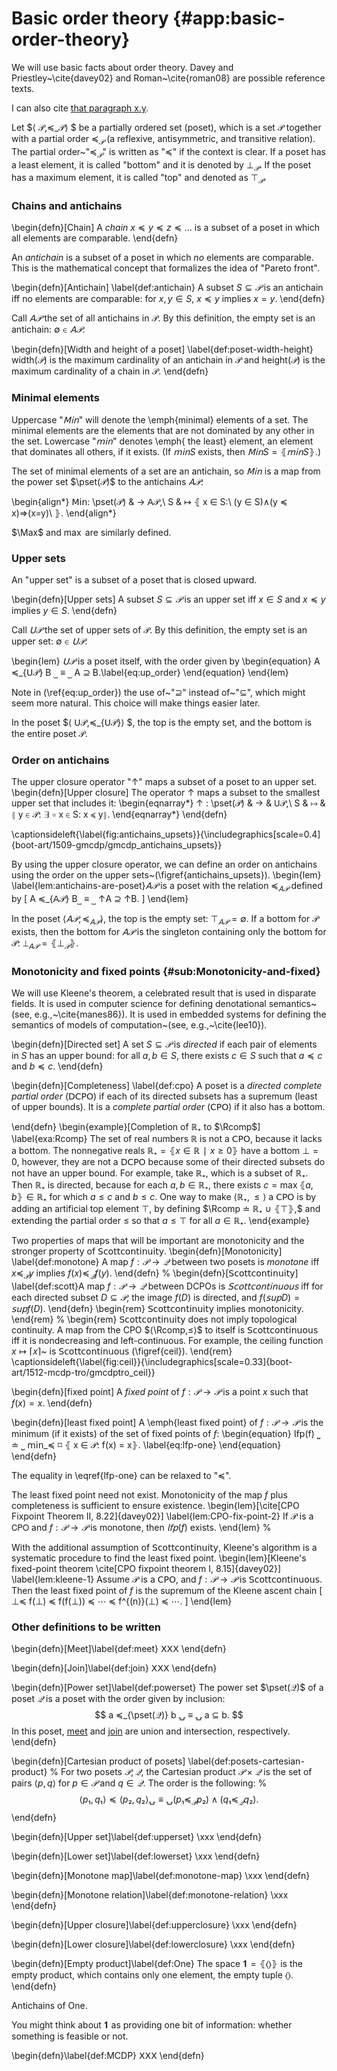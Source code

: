 
# Basic order theory  {#app:basic-order-theory}

<!-- Ligature: efficient affe cafilo. Digits: 1 2 3 4 5 000123679 -->

We will use basic facts about order theory. Davey and Priestley~\cite{davey02}
and Roman~\cite{roman08} are possible reference texts.

I can also cite <a href='#bib:davey02'>that paragraph x.y</a>.


Let $⟨ 𝒫,≼_𝒫⟩ $ be a partially ordered set
(poset), which is a set 𝒫 together with a partial order $≼_𝒫$ (a
reflexive, antisymmetric, and transitive relation). The partial
order~"$≼_𝒫$" is written as "$≼$" if the context is clear. If a poset
has a least element, it is called "bottom" and it is denoted by $⊥_𝒫$.
If the poset has a maximum element, it is called "top" and denoted
as $⊤_𝒫$.


### Chains and antichains

\begin{defn}[Chain]
A <em>chain</em> $x ≼ y ≼ z≼\dots$ is a subset of a poset in
which all elements are comparable.
\end{defn}

An <em>antichain</em> is a subset of a poset in which <em>no</em> elements are
comparable. This is the mathematical concept that formalizes the idea of "Pareto
front".

\begin{defn}[Antichain] \label{def:antichain}
A subset $S⊆𝒫$ is an antichain iff no elements are comparable:
for $x, y ∈ S$, $x ≼ y$ implies $x=y$.
\end{defn}

Call $𝖠𝒫$ the set of all antichains in 𝒫. By this
definition, the empty set is an antichain: $∅ ∈ 𝖠𝒫$.

\begin{defn}[Width and height of a poset] \label{def:poset-width-height}
$\mathsf{width}(𝒫)$ is the maximum cardinality of an antichain in 𝒫
and $\mathsf{height}(𝒫)$ is the maximum cardinality of a chain in 𝒫.
\end{defn}


### Minimal elements

Uppercase "$𝖬𝗂𝗇$" will denote the \emph{minimal} elements of a set. The minimal
elements are the elements that are not dominated by any other in the set.
Lowercase "$𝗆𝗂𝗇$" denotes \emph{ the least} element, an element that dominates
all others, if it exists. (If $𝗆𝗂𝗇 S$ exists, then $𝖬𝗂𝗇 S=⦃𝗆𝗂𝗇 S⦄$.)

The set of minimal elements of a set are an antichain, so $𝖬𝗂𝗇$ is a map from
the power set $\pset(𝒫)$ to the antichains $𝖠𝒫$:

\begin{align*}
𝖬𝗂𝗇: \pset(𝒫) & → 𝖠𝒫,\\
S             & ↦ ⦃ x ∈ S:\ (y ∈ S)∧(y ≼ x)⇒(x=y)\ ⦄.
\end{align*}

$\Max$ and $\max$ are similarly defined.

### Upper sets

An "upper set" is a subset of a poset that is closed upward.

\begin{defn}[Upper sets]
A subset $S⊆𝒫$ is an upper set iff $x ∈ S$ and $x ≼ y$
implies $y ∈ S$.
\end{defn}

Call $𝖴𝒫$ the set of upper sets of 𝒫. By this
definition, the empty set is an upper set: $∅ ∈ 𝖴𝒫$.

\begin{lem}
$𝖴𝒫$ is a poset itself, with the order given by
\begin{equation}
    A ≼_{𝖴𝒫} B ⎵ ≡ ⎵ A ⊇ B.\label{eq:up_order}
\end{equation}
\end{lem}

Note in (\ref{eq:up_order}) the use of~"$⊇$" instead
of~"$⊆$", which might seem more natural. This choice
will make things easier later.

In the poset $⟨ 𝖴𝒫,≼_{𝖴𝒫}⟩ $,
the top is the empty set, and the bottom is the entire poset 𝒫.


### Order on antichains

The upper closure operator "$↑$" maps a subset of a poset
to an upper set.
\begin{defn}[Upper closure]
The operator $↑$ maps a subset to the smallest upper set that
includes it:
\begin{eqnarray*}
↑ :   \pset(𝒫)   & → & 𝖴𝒫,\\
                S & ↦ & ⦃ y ∈ 𝒫:  ∃ ⌑ x ∈ S: x ≼ y⦄.
\end{eqnarray*}
\end{defn}

\captionsideleft{\label{fig:antichains_upsets}}{\includegraphics[scale=0.4]{boot-art/1509-gmcdp/gmcdp_antichains_upsets}}

By using the upper closure operator, we can define an order on antichains
using the order on the upper sets~(\figref{antichains_upsets}).
\begin{lem}
\label{lem:antichains-are-poset}$𝖠𝒫$ is a poset with
the relation $≼_{𝖠𝒫}$ defined by
\[
A ≼_{𝖠𝒫} B⎵ ≡ ⎵ ↑A ⊇ ↑B.
\]
\end{lem}

In the poset $⟨ 𝖠𝒫,≼_{𝖠𝒫}⟩$, the top is the empty set: $⊤_{𝖠𝒫}=∅.$ If a
bottom for 𝒫 exists, then the bottom for $𝖠𝒫$ is the singleton containing
only the bottom for 𝒫: $⊥_{𝖠𝒫}=⦃⊥_{𝒫}⦄.$


### Monotonicity and fixed points     {#sub:Monotonicity-and-fixed}

We will use Kleene's theorem, a celebrated result that is used in
disparate fields. It is used in computer science for defining denotational
semantics~(see, e.g.,~\cite{manes86}). It is used in embedded systems
for defining the semantics of models of computation~(see, e.g.,~\cite{lee10}).

\begin{defn}[Directed set]
A set $S ⊆ 𝒫$ is *directed* if each pair of elements
in $S$ has an upper bound: for all $a, b ∈ S$, there exists $c ∈ S$
such that $a ≼ c$ and $b ≼ c$.
\end{defn}

\begin{defn}[Completeness]  \label{def:cpo}
A poset is a *directed complete partial order* (𝖣𝖢𝖯𝖮)
if each of its directed subsets has a supremum (least of
upper bounds). It is a *complete partial order* (𝖢𝖯𝖮) if it
also has a bottom.

\end{defn}
\begin{example}[Completion of $ℝ₊$ to $\Rcomp$]
\label{exa:Rcomp}
The set of real numbers $ℝ$ is not a 𝖢𝖯𝖮, because it lacks a bottom. The
nonnegative reals $ℝ₊=⦃x ∈ ℝ ∣ x ≥ 0⦄$ have a bottom $⊥ = 0$, however, they are
not a 𝖣𝖢𝖯𝖮 because some of their directed subsets do not have an upper
bound. For example, take $ℝ₊$, which is a subset of $ℝ₊$. Then $ℝ₊$ is directed,
because for each $a,b ∈ ℝ₊$, there exists $c=\max⦃a, b⦄ ∈ ℝ₊$ for which $a ≤ c$
and $b ≤ c$. One way to make $⟨ℝ₊,≤⟩$ a 𝖢𝖯𝖮 is by adding an artificial top
element $⊤$, by defining $\Rcomp ≐ ℝ₊ ∪ ⦃⊤⦄,$ and extending the partial order $≤$
so that $a ≤ ⊤$ for all $a ∈ ℝ₊$.
\end{example}

Two properties of maps that will be important are monotonicity and
the stronger property of 𝖲𝖼𝗈𝗍𝗍𝖼𝗈𝗇𝗍𝗂𝗇𝗎𝗂𝗍𝗒.
\begin{defn}[Monotonicity] \label{def:monotone}
A map $f:𝒫→𝒬$ between
two posets is *monotone* iff $x ≼_𝒫 y$ implies $f(x) ≼_𝒬 f(y)$.
\end{defn}
%
\begin{defn}[𝖲𝖼𝗈𝗍𝗍𝖼𝗈𝗇𝗍𝗂𝗇𝗎𝗂𝗍𝗒]
\label{def:scott}A map $f: 𝒫 → 𝒬$ between DCPOs
is *𝖲𝖼𝗈𝗍𝗍𝖼𝗈𝗇𝗍𝗂𝗇𝗎𝗈𝗎𝗌* iff for each directed
subset $D ⊆ 𝒫$, the image $f(D)$ is directed, and $f(𝗌𝗎𝗉 D)= 𝗌𝗎𝗉 f(D).$
\end{defn}
\begin{rem}
𝖲𝖼𝗈𝗍𝗍𝖼𝗈𝗇𝗍𝗂𝗇𝗎𝗂𝗍𝗒 implies monotonicity.
\end{rem}
%
\begin{rem}
𝖲𝖼𝗈𝗍𝗍𝖼𝗈𝗇𝗍𝗂𝗇𝗎𝗂𝗍𝗒 does not imply topological continuity. A map from
the CPO $⟨\Rcomp,≤⟩$ to itself is 𝖲𝖼𝗈𝗍𝗍𝖼𝗈𝗇𝗍𝗂𝗇𝗎𝗈𝗎𝗌
iff it is nondecreasing and left-continuous. For example, the ceiling
function $x ↦ ⌈x⌉$~ is 𝖲𝖼𝗈𝗍𝗍𝖼𝗈𝗇𝗍𝗂𝗇𝗎𝗈𝗎𝗌 (\figref{ceil}).
\end{rem}
\captionsideleft{\label{fig:ceil}}{\includegraphics[scale=0.33]{boot-art/1512-mcdp-tro/gmcdptro_ceil}}

\begin{defn}[fixed point]
A *fixed point* of $f:𝒫→𝒫$ is a point $x$ such that $f(x)=x$.
\end{defn}

\begin{defn}[least fixed point]
A \emph{least fixed point} of $f:𝒫→𝒫$ is the minimum
(if it exists) of the set of fixed points of $f$:
\begin{equation}
    𝗅𝖿𝗉(f) ⎵ ≐ ⎵  𝗆𝗂𝗇_≼ ⌑ ⦃ x ∈ 𝒫: f(x) = x⦄.     \label{eq:lfp-one}
\end{equation}
\end{defn}

The equality in \eqref{lfp-one} can be relaxed to "$≼$".

The least fixed point need not exist. Monotonicity of the map $f$
plus completeness is sufficient to ensure existence.
\begin{lem}[\cite[CPO Fixpoint Theorem II, 8.22]{davey02}] \label{lem:CPO-fix-point-2}
If 𝒫 is a 𝖢𝖯𝖮 and $f:𝒫→𝒫$ is monotone, then $𝗅𝖿𝗉(f)$ exists.
\end{lem}
%

With the additional assumption of 𝖲𝖼𝗈𝗍𝗍𝖼𝗈𝗇𝗍𝗂𝗇𝗎𝗂𝗍𝗒, Kleene's algorithm
is a systematic procedure to find the least fixed point.
\begin{lem}[Kleene's fixed-point theorem \cite[CPO fixpoint theorem I, 8.15]{davey02}]
\label{lem:kleene-1}
Assume 𝒫 is a 𝖢𝖯𝖮, and $f:𝒫→𝒫$ is 𝖲𝖼𝗈𝗍𝗍𝖼𝗈𝗇𝗍𝗂𝗇𝗎𝗈𝗎𝗌.
Then the least fixed point of $f$ is the supremum
of the Kleene ascent chain
\[
    ⊥≼ f(⊥) ≼ f(f(⊥)) ≼ ⋯ ≼ f^{(n)}(⊥) ≼ ⋯.
\]
\end{lem}


### Other definitions to be written

\begin{defn}[Meet]\label{def:meet} 𝖷𝖷𝖷
\end{defn}

\begin{defn}[Join]\label{def:join} 𝖷𝖷𝖷
\end{defn}


\begin{defn}[Power set]\label{def:powerset}
The power set $\pset(𝒬)$ of a poset $𝒬$ is a poset with the
order given by inclusion:
$$
   a ≼_{\pset(𝒬)} b ⍽  ≡  ⍽   a ⊆ b.
$$
In this poset, [meet](#def:meet) and [join](#def:join) are
union and intersection, respectively.
\end{defn}
<!-- %
In this order, $∅$ is the top.  -->


\begin{defn}[Cartesian product of posets]
  \label{def:posets-cartesian-product}
%
For two posets $𝒫, 𝒬$, the Cartesian product $𝒫 × 𝒬$
is the set of pairs $⟨p, q⟩$ for $p ∈ 𝒫$ and $q ∈ 𝒬$.
The order is the following:
%
$$
    ⟨p₁, q₁⟩ ≼ ⟨p₂, q₂⟩  ⍽  ≡  ⍽   (p₁ ≼_𝒫 p₂) ∧ (q₁ ≼_𝒬 q₂).
$$
\end{defn}

\begin{defn}[Upper set]\label{def:upperset} \xxx
\end{defn}

\begin{defn}[Lower set]\label{def:lowerset} \xxx
\end{defn}

\begin{defn}[Monotone map]\label{def:monotone-map} \xxx
\end{defn}

\begin{defn}[Monotone relation]\label{def:monotone-relation} \xxx
\end{defn}

\begin{defn}[Upper closure]\label{def:upperclosure} \xxx
\end{defn}

\begin{defn}[Lower closure]\label{def:lowerclosure} \xxx
\end{defn}

\begin{defn}[Empty product]\label{def:One}
The space $𝟏 = ⦃ ⟨⟩ ⦄$ is the empty product, which contains only one element, the empty tuple $⟨⟩$.
\end{defn}

Antichains of One.

You might think about $𝟏$ as providing one bit of information:
whether something is feasible or not.

\begin{defn}\label{def:MCDP} 𝖷𝖷𝖷
\end{defn}
